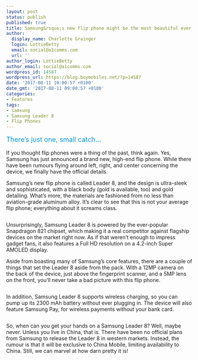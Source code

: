 ```yaml
---
layout: post
status: publish
published: true
title: Samsung&rsquo;s new flip phone might be the most beautiful ever
author:
  display_name: Charlotte Grainger
  login: LottieBetty
  email: social@a1comms.com
  url: ''
author_login: LottieBetty
author_email: social@a1comms.com
wordpress_id: 14587
wordpress_url: https://blog.buymobiles.net/?p=14587
date: '2017-08-11 10:00:57 +0100'
date_gmt: '2017-08-11 09:00:57 +0100'
categories:
- Features
tags:
- samsung
- Samsung Leader 8
- Flip Phones
---
```

<p><span class="postStandFirst" style="color: #0896d5; line-height: 26px; font-size: 18px;">There&rsquo;s just one, small catch&hellip;</span></p>
<p>If you thought flip phones were a thing of the past, think again. Yes, Samsung has just announced a brand new, high-end flip phone. While there have been rumours flying around left, right, and center concerning the device, we finally have the official details.</p>
<p>Samsung&rsquo;s new flip phone is called Leader 8, and the design is ultra-sleek and sophisticated, with a black body (gold is available, too) and gold detailing. What&rsquo;s more, the materials are fashioned from no less than aviation-grade aluminum alloy. It&rsquo;s clear to see that this is not your average flip phone; everything about it screams class.</p>
<p><img class="aligncenter size-full wp-image-14592" src="https://lh3.googleusercontent.com/jJa3maBQiRhcpPPmofB6AZufvNLhLcoUQyX5rYysd8zyT92zFcmSJ2OVfqKQomLFeykW4K9cikzVBUyPpxjKMMY=s0" alt="" /></p>
<p>Unsurprisingly, Samsung Leader 8 is powered by the ever-popular Snapdragon 821 chipset, which making it a real competitor against flagship devices on the market right now. As if that weren&rsquo;t enough to impress gadget fans, it also features a Full HD resolution on a&nbsp;4.2-inch Super AMOLED display.</p>
<p>Aside from boasting many of Samsung&rsquo;s core features, there are a couple of things that set the Leader 8 aside from the pack. With a 12MP camera on the back of the device, just above the fingerprint scanner, and a 5MP lens on the front, you&rsquo;ll never take a bad picture with this flip phone.</p>
<p><img class="aligncenter size-full wp-image-14591" src="https://lh3.googleusercontent.com/JPyLRU_Bc1pvLEKRS4p1o7xWSemltRH1N57BOB0XzEzwZKVEt3awmk3N_K-1PwZiGNzRtOjsas4bd7EsLcx1utg=s0" alt="" /></p>
<p>In addition, Samsung Leader 8 supports wireless charging, so you can pump up its 2300 mAh battery without ever plugging in. The device will also feature Samsung Pay, for wireless payments without your bank card.</p>
<p><img class="aligncenter size-full wp-image-14589" src="https://lh3.googleusercontent.com/eZskOHH3z5CJaRUeHkaoeLELp-LW6Ho3hPD_Hd40bH3kD40S7tpwARXyHqmQG0jIrI7qBGvwrbZJ_4HUuPXFFBnf=s0" alt="" /></p>
<p>So, when can you get your hands on a Samsung Leader 8? Well, maybe never. Unless you live in China, that is. There have been no official plans from Samsung to release the Leader 8 in western markets. Instead, the rumour is that it will be exclusive to China Mobile, limiting availability to China. Still, we can marvel at how darn pretty it is!</p>
